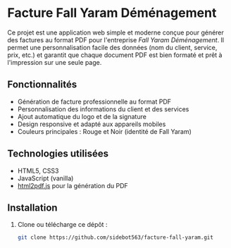 # Facture Fall Yaram Déménagement

Ce projet est une application web simple et moderne conçue pour générer des factures  au format PDF pour l'entreprise *Fall Yaram Déménagement*. Il permet une personnalisation facile des données (nom du client, service, prix, etc.) et garantit que chaque document PDF est bien formaté et prêt à l'impression sur une seule page.

## Fonctionnalités

- Génération de facture professionnelle au format PDF
- Personnalisation des informations du client et des services
- Ajout automatique du logo et de la signature
- Design responsive et adapté aux appareils mobiles
- Couleurs principales : Rouge et Noir (identité de Fall Yaram)

## Technologies utilisées

- HTML5, CSS3
- JavaScript (vanilla)
- [html2pdf.js](https://github.com/eKoopmans/html2pdf) pour la génération du PDF

## Installation

1. Clone ou télécharge ce dépôt :
   ```bash
   git clone https://github.com/sidebot563/facture-fall-yaram.git
